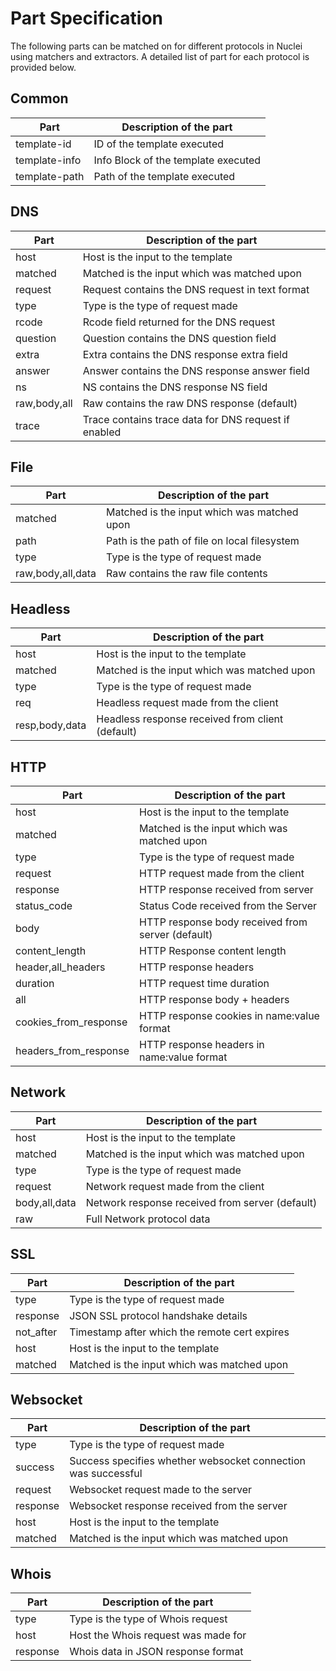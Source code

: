 # Part Specification

The following parts can be matched on for different protocols in Nuclei using matchers and extractors. A detailed list of part for each protocol is provided below.

## Common

| Part          | Description of the part             |
|---------------|-------------------------------------|
| template-id   | ID of the template executed         |
| template-info | Info Block of the template executed |
| template-path | Path of the template executed       |

## DNS

| Part         | Description of the part                              |
|--------------|------------------------------------------------------|
| host         | Host is the input to the template                    |
| matched      | Matched is the input which was matched upon          |
| request      | Request contains the DNS request in text format      |
| type         | Type is the type of request made                     |
| rcode        | Rcode field returned for the DNS request             |
| question     | Question contains the DNS question field             |
| extra        | Extra contains the DNS response extra field          |
| answer       | Answer contains the DNS response answer field        |
| ns           | NS contains the DNS response NS field                |
| raw,body,all | Raw contains the raw DNS response (default)          |
| trace        | Trace contains trace data for DNS request if enabled |


## File

| Part              | Description of the part                      |
|-------------------|----------------------------------------------|
| matched           | Matched is the input which was matched upon  |
| path              | Path is the path of file on local filesystem |
| type              | Type is the type of request made             |
| raw,body,all,data | Raw contains the raw file contents           |

## Headless

| Part           | Description of the part                          |
|----------------|--------------------------------------------------|
| host           | Host is the input to the template                |
| matched        | Matched is the input which was matched upon      |
| type           | Type is the type of request made                 |
| req            | Headless request made from the client            |
| resp,body,data | Headless response received from client (default) |

## HTTP


| Part                  | Description of the part                           |
|-----------------------|---------------------------------------------------|
| host                  | Host is the input to the template                 |
| matched               | Matched is the input which was matched upon       |
| type                  | Type is the type of request made                  |
| request               | HTTP request made from the client                 |
| response              | HTTP response received from server                |
| status_code           | Status Code received from the Server              |
| body                  | HTTP response body received from server (default) |
| content_length        | HTTP Response content length                      |
| header,all_headers    | HTTP response headers                             |
| duration              | HTTP request time duration                        |
| all                   | HTTP response body + headers                      |
| cookies_from_response | HTTP response cookies in name:value format        |
| headers_from_response | HTTP response headers in name:value format        |

## Network

| Part          | Description of the part                         |
|---------------|-------------------------------------------------|
| host          | Host is the input to the template               |
| matched       | Matched is the input which was matched upon     |
| type          | Type is the type of request made                |
| request       | Network request made from the client            |
| body,all,data | Network response received from server (default) |
| raw           | Full Network protocol data                      |

## SSL

| Part      | Description of the part                       |
|-----------|-----------------------------------------------|
| type      | Type is the type of request made              |
| response  | JSON SSL protocol handshake details           |
| not_after | Timestamp after which the remote cert expires |
| host      | Host is the input to the template             |
| matched   | Matched is the input which was matched upon   |

## Websocket

| Part     | Description of the part                                       |
|----------|---------------------------------------------------------------|
| type     | Type is the type of request made                              |
| success  | Success specifies whether websocket connection was successful |
| request  | Websocket request made to the server                          |
| response | Websocket response received from the server                   |
| host     | Host is the input to the template                             |
| matched  | Matched is the input which was matched upon                   |

## Whois

| Part     | Description of the part             |
|----------|-------------------------------------|
| type     | Type is the type of Whois request   |
| host     | Host the Whois request was made for |
| response | Whois data in JSON response format  |
